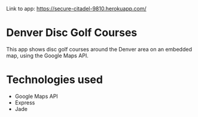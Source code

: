 Link to app:
https://secure-citadel-9810.herokuapp.com/

# Denver Disc Golf Courses
This app shows disc golf courses around the Denver area on an embedded map, using the Google Maps API.

# Technologies used
- Google Maps API
- Express
- Jade
